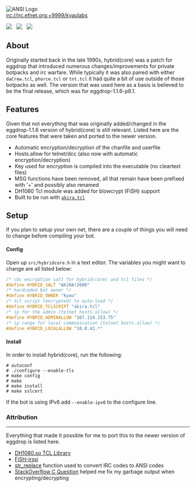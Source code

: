 ![ANSI Logo](https://gitlab.com/kyaulabs/hybridcore/raw/master/hybridcore.ans.png "ANSI Logo")  
<a href="irc://irc.efnet.org:+9999/kyaulabs">irc://irc.efnet.org:+9999/kyaulabs</a>

[![](https://img.shields.io/badge/coded_in-vim-green.svg?logo=vim&logoColor=brightgreen&colorB=brightgreen&longCache=true&style=flat)](https://vim.org) &nbsp; [![](https://img.shields.io/badge/license-GNU_GPLv2-blue.svg?style=flat)](https://gitlab.com/kyaulabs/hybridcore/blob/master/COPYING) &nbsp; [![](https://img.shields.io/badge/tcl-8.5+-C85000.svg?style=flat)](https://www.tcl.tk/)  

About
------
Originally started back in the late 1990s, hybrid(core) was a patch for eggdrop
that introduced numerous changes/improvements for private botpacks and irc
warfare. While typically it was also paired with either `daCrew.tcl`,
`phorce.tcl` or `tnt.tcl` it had quite a bit of use outside of those botpacks
as well. The version that was used here as a basis is believed to be the final
release, which was for eggdrop-1.1.6-p8.1.

Features
------
Given that not everything that was originally added/changed in the eggdrop-1.1.6
version of hybrid(core) is still relevant. Listed here are the core features
that were taken and ported to the newer version.
* Automatic encryption/decryption of the chanfile and userfile
* Hosts.allow for telnet/dcc (also now with automatic encryption/decryption)
* Key used for encryption is compiled into the executable (no cleartext files)
* MSG functions have been removed, all that remain have been prefixed with '+'
and possibly also renamed
* DH1080 Tcl module was added for blowcrypt (FiSH) support
* Built to be run with [`akira.tcl`](https://gitlab.com/kyaulabs/akira)

Setup
------
If you plan to setup your own net, there are a couple of things you will need to
change before compiling your bot.

#### Config
Open up `src/hybridcore.h` in a text editor. The variables you might want to
change are all listed below:

```c
/* cbc encryption salt for hybrid(core) and tcl files */
#define HYBRID_SALT "AKiRA!2600"
/* hardcoded bot owner */
#define HYBRID_OWNER "kyau"
/* tcl script (encrypted) to auto-load */
#define HYBRID_TCLSCRIPT "akira.tcl"
/* ip for the admin (telnet hosts.allow) */
#define HYBRID_ADMINALLOW "167.114.153.75"
/* ip range for local communication (telnet hosts.allow) */
#define HYBRID_LOCALALLOW "10.0.42.*"
```

#### Install
In order to install hybrid(core), run the following:

```shell
# autoconf
# ./configure --enable-tls
# make config
# make
# make install
# make sslcert
```

If the bot is using IPv6 add `--enable-ipv6` to the configure line.

### Attribution
------
Everything that made it possible for me to port this to the newer version of
eggdrop is listed here.
* [DH1080.so TCL Library](https://github.com/orkim/dh1080_tcl)
* [FiSH-irssi](https://github.com/falsovsky/FiSH-irssi)
* [str_replace](https://gist.github.com/amcsi/6068ef6ae59951ed4a9f) function
used to convert IRC codes to ANSI codes
* [StackOverflow C Question](https://stackoverflow.com/questions/45528533/fgets-function-printing-garbage-at-the-end)
helped me fix my garbage output when encrypting/decrypting
